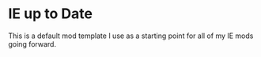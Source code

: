 # IE up to Date
This is a default mod template I use as a starting point for all of my IE mods going forward. 
